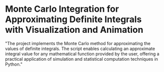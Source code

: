 # Monte Carlo Integration for Approximating Definite Integrals with Visualization and Animation

"The project implements the Monte Carlo method for approximating the values of definite integrals. The script enables calculating an approximate integral value for any mathematical function provided by the user, offering a practical application of simulation and statistical computation techniques in Python."
